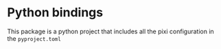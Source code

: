 # Python bindings
This package is a python project that includes all the pixi configuration in the `pyproject.toml`
